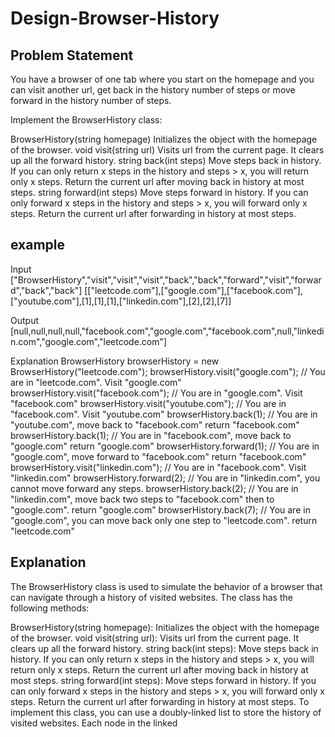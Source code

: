 # Design-Browser-History

## Problem Statement

You have a browser of one tab where you start on the homepage and you can visit another url, get back in the history number of steps or move forward in the history number of steps.

Implement the BrowserHistory class:

BrowserHistory(string homepage) Initializes the object with the homepage of the browser.
void visit(string url) Visits url from the current page. It clears up all the forward history.
string back(int steps) Move steps back in history. If you can only return x steps in the history and steps > x, you will return only x steps. Return the current url after moving back in history at most steps.
string forward(int steps) Move steps forward in history. If you can only forward x steps in the history and steps > x, you will forward only x steps. Return the current url after forwarding in history at most steps.

## example
Input
["BrowserHistory","visit","visit","visit","back","back","forward","visit","forward","back","back"]
[["leetcode.com"],["google.com"],["facebook.com"],["youtube.com"],[1],[1],[1],["linkedin.com"],[2],[2],[7]]

Output
[null,null,null,null,"facebook.com","google.com","facebook.com",null,"linkedin.com","google.com","leetcode.com"]

Explanation
BrowserHistory browserHistory = new BrowserHistory("leetcode.com");
browserHistory.visit("google.com");       // You are in "leetcode.com". Visit "google.com"
browserHistory.visit("facebook.com");     // You are in "google.com". Visit "facebook.com"
browserHistory.visit("youtube.com");      // You are in "facebook.com". Visit "youtube.com"
browserHistory.back(1);                   // You are in "youtube.com", move back to "facebook.com" return "facebook.com"
browserHistory.back(1);                   // You are in "facebook.com", move back to "google.com" return "google.com"
browserHistory.forward(1);                // You are in "google.com", move forward to "facebook.com" return "facebook.com"
browserHistory.visit("linkedin.com");     // You are in "facebook.com". Visit "linkedin.com"
browserHistory.forward(2);                // You are in "linkedin.com", you cannot move forward any steps.
browserHistory.back(2);                   // You are in "linkedin.com", move back two steps to "facebook.com" then to "google.com". return "google.com"
browserHistory.back(7);                   // You are in "google.com", you can move back only one step to "leetcode.com". return "leetcode.com"

## Explanation
The BrowserHistory class is used to simulate the behavior of a browser that can navigate through a history of visited websites. The class has the following methods:

BrowserHistory(string homepage): Initializes the object with the homepage of the browser.
void visit(string url): Visits url from the current page. It clears up all the forward history.
string back(int steps): Move steps back in history. If you can only return x steps in the history and steps > x, you will return only x steps. Return the current url after moving back in history at most steps.
string forward(int steps): Move steps forward in history. If you can only forward x steps in the history and steps > x, you will forward only x steps. Return the current url after forwarding in history at most steps.
To implement this class, you can use a doubly-linked list to store the history of visited websites. Each node in the linked
